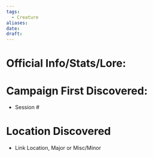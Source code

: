 ```yaml
---
tags:
  - Creature
aliases: 
date: 
draft:
---
```


# Official Info/Stats/Lore:
# Campaign First Discovered:
* Session #
# Location Discovered
 * Link Location, Major or Misc/Minor